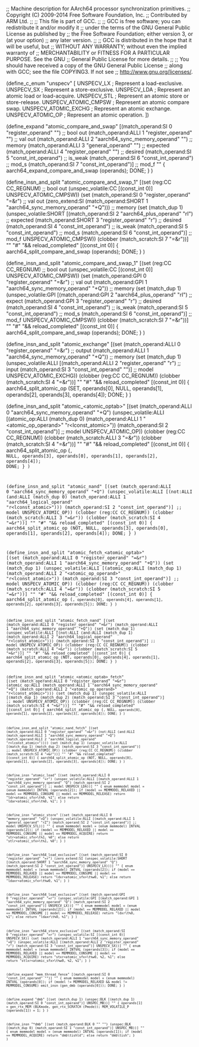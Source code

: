 ;; Machine description for AArch64 processor synchronization primitives.
;; Copyright (C) 2009-2014 Free Software Foundation, Inc.
;; Contributed by ARM Ltd.
;;
;; This file is part of GCC.
;;
;; GCC is free software; you can redistribute it and/or modify it
;; under the terms of the GNU General Public License as published by
;; the Free Software Foundation; either version 3, or (at your option)
;; any later version.
;;
;; GCC is distributed in the hope that it will be useful, but
;; WITHOUT ANY WARRANTY; without even the implied warranty of
;; MERCHANTABILITY or FITNESS FOR A PARTICULAR PURPOSE.  See the GNU
;; General Public License for more details.
;;
;; You should have received a copy of the GNU General Public License
;; along with GCC; see the file COPYING3.  If not see
;; <http://www.gnu.org/licenses/>.

(define_c_enum "unspecv"
 [
    UNSPECV_LX				; Represent a load-exclusive.
    UNSPECV_SX				; Represent a store-exclusive.
    UNSPECV_LDA				; Represent an atomic load or load-acquire.
    UNSPECV_STL				; Represent an atomic store or store-release.
    UNSPECV_ATOMIC_CMPSW		; Represent an atomic compare swap.
    UNSPECV_ATOMIC_EXCHG		; Represent an atomic exchange.
    UNSPECV_ATOMIC_OP			; Represent an atomic operation.
])

(define_expand "atomic_compare_and_swap<mode>"
  [(match_operand:SI 0 "register_operand" "")			;; bool out
   (match_operand:ALLI 1 "register_operand" "")			;; val out
   (match_operand:ALLI 2 "aarch64_sync_memory_operand" "")	;; memory
   (match_operand:ALLI 3 "general_operand" "")			;; expected
   (match_operand:ALLI 4 "register_operand" "")			;; desired
   (match_operand:SI 5 "const_int_operand")			;; is_weak
   (match_operand:SI 6 "const_int_operand")			;; mod_s
   (match_operand:SI 7 "const_int_operand")]			;; mod_f
  ""
  {
    aarch64_expand_compare_and_swap (operands);
    DONE;
  }
)

(define_insn_and_split "atomic_compare_and_swap<mode>_1"
  [(set (reg:CC CC_REGNUM)					;; bool out
    (unspec_volatile:CC [(const_int 0)] UNSPECV_ATOMIC_CMPSW))
   (set (match_operand:SI 0 "register_operand" "=&r")		;; val out
    (zero_extend:SI
      (match_operand:SHORT 1 "aarch64_sync_memory_operand" "+Q"))) ;; memory
   (set (match_dup 1)
    (unspec_volatile:SHORT
      [(match_operand:SI 2 "aarch64_plus_operand" "rI")	;; expected
       (match_operand:SHORT 3 "register_operand" "r")	;; desired
       (match_operand:SI 4 "const_int_operand")		;; is_weak
       (match_operand:SI 5 "const_int_operand")		;; mod_s
       (match_operand:SI 6 "const_int_operand")]		;; mod_f
      UNSPECV_ATOMIC_CMPSW))
   (clobber (match_scratch:SI 7 "=&r"))]
  ""
  "#"
  "&& reload_completed"
  [(const_int 0)]
  {
    aarch64_split_compare_and_swap (operands);
    DONE;
  }
)

(define_insn_and_split "atomic_compare_and_swap<mode>_1"
  [(set (reg:CC CC_REGNUM)					;; bool out
    (unspec_volatile:CC [(const_int 0)] UNSPECV_ATOMIC_CMPSW))
   (set (match_operand:GPI 0 "register_operand" "=&r")		;; val out
    (match_operand:GPI 1 "aarch64_sync_memory_operand" "+Q")) ;; memory
   (set (match_dup 1)
    (unspec_volatile:GPI
      [(match_operand:GPI 2 "aarch64_plus_operand" "rI")	;; expect
       (match_operand:GPI 3 "register_operand" "r")		;; desired
       (match_operand:SI 4 "const_int_operand")		;; is_weak
       (match_operand:SI 5 "const_int_operand")		;; mod_s
       (match_operand:SI 6 "const_int_operand")]		;; mod_f
      UNSPECV_ATOMIC_CMPSW))
   (clobber (match_scratch:SI 7 "=&r"))]
  ""
  "#"
  "&& reload_completed"
  [(const_int 0)]
  {
    aarch64_split_compare_and_swap (operands);
    DONE;
  }
)

(define_insn_and_split "atomic_exchange<mode>"
  [(set (match_operand:ALLI 0 "register_operand" "=&r")		;; output
    (match_operand:ALLI 1 "aarch64_sync_memory_operand" "+Q")) ;; memory
   (set (match_dup 1)
    (unspec_volatile:ALLI
      [(match_operand:ALLI 2 "register_operand" "r")	;; input
       (match_operand:SI 3 "const_int_operand" "")]		;; model
      UNSPECV_ATOMIC_EXCHG))
   (clobber (reg:CC CC_REGNUM))
   (clobber (match_scratch:SI 4 "=&r"))]
  ""
  "#"
  "&& reload_completed"
  [(const_int 0)]
  {
    aarch64_split_atomic_op (SET, operands[0], NULL, operands[1],
			    operands[2], operands[3], operands[4]);
    DONE;
  }
)

(define_insn_and_split "atomic_<atomic_optab><mode>"
  [(set (match_operand:ALLI 0 "aarch64_sync_memory_operand" "+Q")
    (unspec_volatile:ALLI
      [(atomic_op:ALLI (match_dup 0)
	(match_operand:ALLI 1 "<atomic_op_operand>" "r<lconst_atomic>"))
       (match_operand:SI 2 "const_int_operand")]		;; model
      UNSPECV_ATOMIC_OP))
       (clobber (reg:CC CC_REGNUM))
   (clobber (match_scratch:ALLI 3 "=&r"))
   (clobber (match_scratch:SI 4 "=&r"))]
  ""
  "#"
  "&& reload_completed"
  [(const_int 0)]
  {
    aarch64_split_atomic_op (<CODE>, NULL, operands[3], operands[0],
			    operands[1], operands[2], operands[4]);
    DONE;
  }
)

(define_insn_and_split "atomic_nand<mode>"
  [(set (match_operand:ALLI 0 "aarch64_sync_memory_operand" "+Q")
    (unspec_volatile:ALLI
      [(not:ALLI
	(and:ALLI (match_dup 0)
	  (match_operand:ALLI 1 "aarch64_logical_operand" "r<lconst_atomic>")))
       (match_operand:SI 2 "const_int_operand")]		;; model
      UNSPECV_ATOMIC_OP))
   (clobber (reg:CC CC_REGNUM))
   (clobber (match_scratch:ALLI 3 "=&r"))
   (clobber (match_scratch:SI 4 "=&r"))]
  ""
  "#"
  "&& reload_completed"
  [(const_int 0)]
  {
     aarch64_split_atomic_op (NOT, NULL, operands[3], operands[0],
			     operands[1], operands[2], operands[4]);
     DONE;
  }
)

(define_insn_and_split "atomic_fetch_<atomic_optab><mode>"
  [(set (match_operand:ALLI 0 "register_operand" "=&r")
    (match_operand:ALLI 1 "aarch64_sync_memory_operand" "+Q"))
   (set (match_dup 1)
    (unspec_volatile:ALLI
      [(atomic_op:ALLI (match_dup 1)
	(match_operand:ALLI 2 "<atomic_op_operand>" "r<lconst_atomic>"))
       (match_operand:SI 3 "const_int_operand")]		;; model
      UNSPECV_ATOMIC_OP))
   (clobber (reg:CC CC_REGNUM))
   (clobber (match_scratch:ALLI 4 "=&r"))
   (clobber (match_scratch:SI 5 "=&r"))]
  ""
  "#"
  "&& reload_completed"
  [(const_int 0)]
  {
    aarch64_split_atomic_op (<CODE>, operands[0], operands[4], operands[1],
			     operands[2], operands[3], operands[5]);
    DONE;
  }
)

(define_insn_and_split "atomic_fetch_nand<mode>"
  [(set (match_operand:ALLI 0 "register_operand" "=&r")
    (match_operand:ALLI 1 "aarch64_sync_memory_operand" "+Q"))
   (set (match_dup 1)
    (unspec_volatile:ALLI
      [(not:ALLI
	 (and:ALLI (match_dup 1)
	   (match_operand:ALLI 2 "aarch64_logical_operand" "r<lconst_atomic>")))
       (match_operand:SI 3 "const_int_operand")]		;; model
      UNSPECV_ATOMIC_OP))
   (clobber (reg:CC CC_REGNUM))
   (clobber (match_scratch:ALLI 4 "=&r"))
   (clobber (match_scratch:SI 5 "=&r"))]
  ""
  "#"
  "&& reload_completed"
  [(const_int 0)]
  {
    aarch64_split_atomic_op (NOT, operands[0], operands[4], operands[1],
			    operands[2], operands[3], operands[5]);
    DONE;
  }
)

(define_insn_and_split "atomic_<atomic_optab>_fetch<mode>"
  [(set (match_operand:ALLI 0 "register_operand" "=&r")
    (atomic_op:ALLI
      (match_operand:ALLI 1 "aarch64_sync_memory_operand" "+Q")
      (match_operand:ALLI 2 "<atomic_op_operand>" "r<lconst_atomic>")))
   (set (match_dup 1)
    (unspec_volatile:ALLI
      [(match_dup 1) (match_dup 2)
       (match_operand:SI 3 "const_int_operand")]		;; model
      UNSPECV_ATOMIC_OP))
    (clobber (reg:CC CC_REGNUM))
   (clobber (match_scratch:SI 4 "=&r"))]
  ""
  "#"
  "&& reload_completed"
  [(const_int 0)]
  {
    aarch64_split_atomic_op (<CODE>, NULL, operands[0], operands[1],
			     operands[2], operands[3], operands[4]);
    DONE;
  }
)

(define_insn_and_split "atomic_nand_fetch<mode>"
  [(set (match_operand:ALLI 0 "register_operand" "=&r")
    (not:ALLI
      (and:ALLI
	(match_operand:ALLI 1 "aarch64_sync_memory_operand" "+Q")
	(match_operand:ALLI 2 "aarch64_logical_operand" "r<lconst_atomic>"))))
   (set (match_dup 1)
    (unspec_volatile:ALLI
      [(match_dup 1) (match_dup 2)
       (match_operand:SI 3 "const_int_operand")]		;; model
      UNSPECV_ATOMIC_OP))
   (clobber (reg:CC CC_REGNUM))
   (clobber (match_scratch:SI 4 "=&r"))]
  ""
  "#"
  "&& reload_completed"
  [(const_int 0)]
  {
    aarch64_split_atomic_op (NOT, NULL, operands[0], operands[1],
			    operands[2], operands[3], operands[4]);
    DONE;
  }
)

(define_insn "atomic_load<mode>"
  [(set (match_operand:ALLI 0 "register_operand" "=r")
    (unspec_volatile:ALLI
      [(match_operand:ALLI 1 "aarch64_sync_memory_operand" "Q")
       (match_operand:SI 2 "const_int_operand")]			;; model
      UNSPECV_LDA))]
  ""
  {
    enum memmodel model = (enum memmodel) INTVAL (operands[2]);
    if (model == MEMMODEL_RELAXED
	|| model == MEMMODEL_CONSUME
	|| model == MEMMODEL_RELEASE)
      return "ldr<atomic_sfx>\t%<w>0, %1";
    else
      return "ldar<atomic_sfx>\t%<w>0, %1";
  }
)

(define_insn "atomic_store<mode>"
  [(set (match_operand:ALLI 0 "memory_operand" "=Q")
    (unspec_volatile:ALLI
      [(match_operand:ALLI 1 "general_operand" "rZ")
       (match_operand:SI 2 "const_int_operand")]			;; model
      UNSPECV_STL))]
  ""
  {
    enum memmodel model = (enum memmodel) INTVAL (operands[2]);
    if (model == MEMMODEL_RELAXED
	|| model == MEMMODEL_CONSUME
	|| model == MEMMODEL_ACQUIRE)
      return "str<atomic_sfx>\t%<w>1, %0";
    else
      return "stlr<atomic_sfx>\t%<w>1, %0";
  }
)

(define_insn "aarch64_load_exclusive<mode>"
  [(set (match_operand:SI 0 "register_operand" "=r")
    (zero_extend:SI
      (unspec_volatile:SHORT
	[(match_operand:SHORT 1 "aarch64_sync_memory_operand" "Q")
	 (match_operand:SI 2 "const_int_operand")]
	UNSPECV_LX)))]
  ""
  {
    enum memmodel model = (enum memmodel) INTVAL (operands[2]);
    if (model == MEMMODEL_RELAXED
	|| model == MEMMODEL_CONSUME
	|| model == MEMMODEL_RELEASE)
      return "ldxr<atomic_sfx>\t%w0, %1";
    else
      return "ldaxr<atomic_sfx>\t%w0, %1";
  }
)

(define_insn "aarch64_load_exclusive<mode>"
  [(set (match_operand:GPI 0 "register_operand" "=r")
    (unspec_volatile:GPI
      [(match_operand:GPI 1 "aarch64_sync_memory_operand" "Q")
       (match_operand:SI 2 "const_int_operand")]
      UNSPECV_LX))]
  ""
  {
    enum memmodel model = (enum memmodel) INTVAL (operands[2]);
    if (model == MEMMODEL_RELAXED
	|| model == MEMMODEL_CONSUME
	|| model == MEMMODEL_RELEASE)
      return "ldxr\t%<w>0, %1";
    else
      return "ldaxr\t%<w>0, %1";
  }
)

(define_insn "aarch64_store_exclusive<mode>"
  [(set (match_operand:SI 0 "register_operand" "=r")
    (unspec_volatile:SI [(const_int 0)] UNSPECV_SX))
   (set (match_operand:ALLI 1 "aarch64_sync_memory_operand" "=Q")
    (unspec_volatile:ALLI
      [(match_operand:ALLI 2 "register_operand" "r")
       (match_operand:SI 3 "const_int_operand")]
      UNSPECV_SX))]
  ""
  {
    enum memmodel model = (enum memmodel) INTVAL (operands[3]);
    if (model == MEMMODEL_RELAXED
	|| model == MEMMODEL_CONSUME
	|| model == MEMMODEL_ACQUIRE)
      return "stxr<atomic_sfx>\t%w0, %<w>2, %1";
    else
      return "stlxr<atomic_sfx>\t%w0, %<w>2, %1";
  }
)

(define_expand "mem_thread_fence"
  [(match_operand:SI 0 "const_int_operand" "")]
  ""
  {
    enum memmodel model = (enum memmodel) INTVAL (operands[0]);
    if (model != MEMMODEL_RELAXED && model != MEMMODEL_CONSUME)
      emit_insn (gen_dmb (operands[0]));
    DONE;
  }
)

(define_expand "dmb"
  [(set (match_dup 1)
    (unspec:BLK [(match_dup 1) (match_operand:SI 0 "const_int_operand")]
     UNSPEC_MB))]
   ""
   {
    operands[1] = gen_rtx_MEM (BLKmode, gen_rtx_SCRATCH (Pmode));
    MEM_VOLATILE_P (operands[1]) = 1;
  }
)

(define_insn "*dmb"
  [(set (match_operand:BLK 0 "" "")
    (unspec:BLK [(match_dup 0) (match_operand:SI 1 "const_int_operand")]
     UNSPEC_MB))]
  ""
  {
    enum memmodel model = (enum memmodel) INTVAL (operands[1]);
    if (model == MEMMODEL_ACQUIRE)
      return "dmb\\tishld";
    else
      return "dmb\\tish";
  }
)
